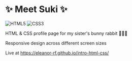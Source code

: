 # ✨ Meet Suki ✨
![HTML5](https://img.shields.io/badge/html5-%23E34F26.svg?style=for-the-badge&logo=html5&logoColor=white) ![CSS3](https://img.shields.io/badge/css3-%231572B6.svg?style=for-the-badge&logo=css3&logoColor=white)

HTML & CSS profile page for my sister's bunny rabbit 🐰🥕🎀

Responsive design across different screen sizes

Live at <a href="https://eleanor-rf.github.io/intro-html-css/" target="_blank">https://eleanor-rf.github.io/intro-html-css/</a>
